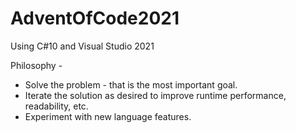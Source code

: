 # AdventOfCode2021

Using C#10 and Visual Studio 2021

Philosophy - 
* Solve the problem - that is the most important goal.
* Iterate the solution as desired to improve runtime performance, readability, etc. 
* Experiment with new language features.
